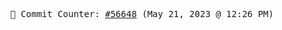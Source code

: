 <p align="center">
    <samp>
        📮 Commit Counter: <a href="https://github.com/Javascript-void0/Javascript-void0/commits/main">#56648</a> (May 21, 2023 @ 12:26 PM)
    </samp>
</p>